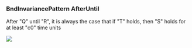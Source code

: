 ### BndInvariancePattern AfterUntil

After "Q" until "R", it is always the case that if "T" holds, then "S" holds for at least "c0" time units

![](/img/patterns/BndInvariancePattern_AfterUntil.svg)
